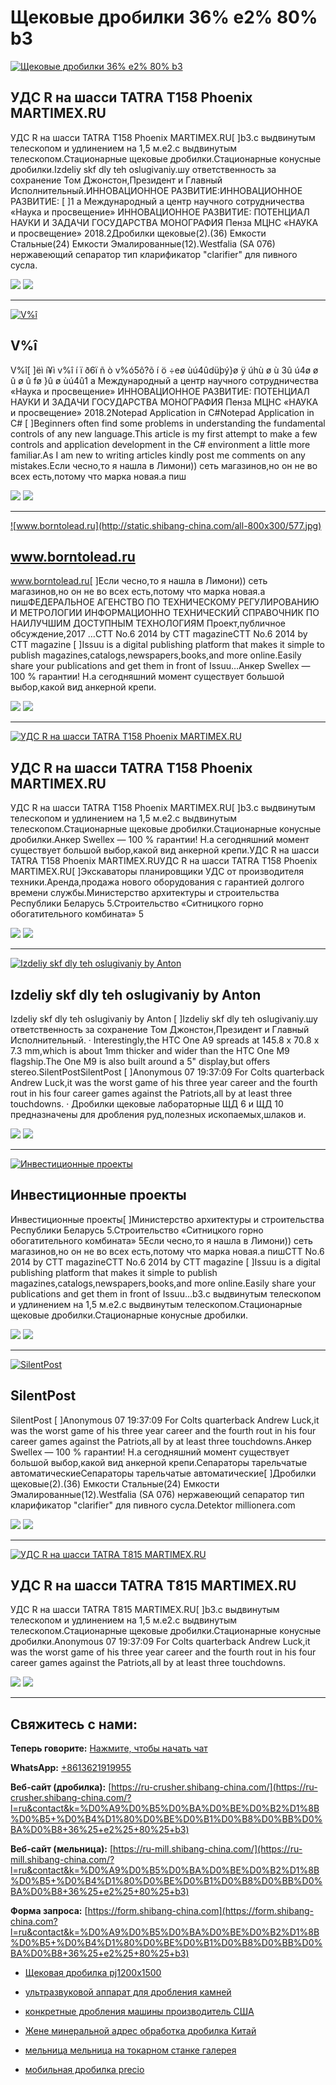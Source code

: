 # Щековые дробилки 36% e2% 80% b3

<a href="https://swt.shibang-china.com/?l=ru&img&k=%D0%A9%D0%B5%D0%BA%D0%BE%D0%B2%D1%8B%D0%B5+%D0%B4%D1%80%D0%BE%D0%B1%D0%B8%D0%BB%D0%BA%D0%B8+36%25+e2%25+80%25+b3" target="_blank">![Щековые дробилки 36% e2% 80% b3](http://static.shibang-china.com/all-800x300/1443.jpg)</a>

## УДС R на шасси TATRA T158 Phoenix MARTIMEX.RU
УДС R на шасси TATRA T158 Phoenix MARTIMEX.RU[ ]b3.с выдвинутым телескопом и удлинением на 1,5 м.e2.с выдвинутым телескопом.Стационарные щековые дробилки.Стационарные конусные дробилки.Izdeliy skf dly teh oslugivaniy.шу ответственность за сохранение Том Джонстон,Президент и Главный Исполнительный.ИННОВАЦИОННОЕ РАЗВИТИЕ:ИННОВАЦИОННОЕ РАЗВИТИЕ: [ ]1 а Международный а центр научного сотрудничества &#171;Наука и просвещение&#187; ИННОВАЦИОННОЕ РАЗВИТИЕ: ПОТЕНЦИАЛ НАУКИ И ЗАДАЧИ ГОСУДАРСТВА МОНОГРАФИЯ Пенза МЦНС &#171;НАУКА и просвещение&#187; 2018.2Дробилки щековые(2).(36) Емкости Стальные(24) Емкости Эмалированные(12).Westfalia (SA 076) нержавеющий сепаратор тип кларификатор &quot;clarifier&quot; для пивного сусла.


<a href="https://whatsapp.shibangsoft.com/WhatsApp.php" target="_blank" title="WhatsApp">![](http://static.shibang-china.com/icon/whatsapp.png)</a> <a href="https://swt.shibang-china.com/?l=ru&icon&k=%D0%A9%D0%B5%D0%BA%D0%BE%D0%B2%D1%8B%D0%B5+%D0%B4%D1%80%D0%BE%D0%B1%D0%B8%D0%BB%D0%BA%D0%B8+36%25+e2%25+80%25+b3" target="_blank">![](http://static.shibang-china.com/icon/chat-ru.png)</a>

---

<a href="https://swt.shibang-china.com/?l=ru&img&k=%D0%A9%D0%B5%D0%BA%D0%BE%D0%B2%D1%8B%D0%B5+%D0%B4%D1%80%D0%BE%D0%B1%D0%B8%D0%BB%D0%BA%D0%B8+36%25+e2%25+80%25+b3" target="_blank">![V%&#238;](http://static.shibang-china.com/all-800x300/884.jpg)</a>

## V%&#238;
V%&#238;[ ]&#235;&#236; &#237;&#165;&#236; v%&#238; &#237; &#239; &#240;6&#239; &#241; &#242; v%&#243;5&#244;?&#245; &#237; &#246; &#247;e&#248; &#249;&#250;4&#251;d&#252;&#254;&#253;}&#248; &#255; &#250;h&#249; &#248; &#249; 3&#251; &#250;4&#248; &#248; &#251; &#248; &#251; f&#248; }&#251; &#248; &#249;&#250;4&#251;1 а Международный а центр научного сотрудничества &#171;Наука и просвещение&#187; ИННОВАЦИОННОЕ РАЗВИТИЕ: ПОТЕНЦИАЛ НАУКИ И ЗАДАЧИ ГОСУДАРСТВА МОНОГРАФИЯ Пенза МЦНС &#171;НАУКА и просвещение&#187; 2018.2Notepad Application in C#Notepad Application in C# [ ]Beginners often find some problems in understanding the fundamental controls of any new language.This article is my first attempt to make a few controls and application development in the C# environment a little more familiar.As I am new to writing articles kindly post me comments on any mistakes.Если чесно,то я нашла в Лимони)) сеть магазинов,но он не во всех есть,потому что марка новая.а пиш


<a href="https://whatsapp.shibangsoft.com/WhatsApp.php" target="_blank" title="WhatsApp">![](http://static.shibang-china.com/icon/whatsapp.png)</a> <a href="https://swt.shibang-china.com/?l=ru&icon&k=%D0%A9%D0%B5%D0%BA%D0%BE%D0%B2%D1%8B%D0%B5+%D0%B4%D1%80%D0%BE%D0%B1%D0%B8%D0%BB%D0%BA%D0%B8+36%25+e2%25+80%25+b3" target="_blank">![](http://static.shibang-china.com/icon/chat-ru.png)</a>

---

<a href="https://swt.shibang-china.com/?l=ru&img&k=%D0%A9%D0%B5%D0%BA%D0%BE%D0%B2%D1%8B%D0%B5+%D0%B4%D1%80%D0%BE%D0%B1%D0%B8%D0%BB%D0%BA%D0%B8+36%25+e2%25+80%25+b3" target="_blank">![www.borntolead.ru](http://static.shibang-china.com/all-800x300/577.jpg)</a>

## www.borntolead.ru
www.borntolead.ru[ ]Если чесно,то я нашла в Лимони)) сеть магазинов,но он не во всех есть,потому что марка новая.а пишФЕДЕРАЛЬНОЕ АГЕНСТВО ПО ТЕХНИЧЕСКОМУ РЕГУЛИРОВАНИЮ И МЕТРОЛОГИИ ИНФОРМАЦИОННО ТЕХНИЧЕСКИЙ СПРАВОЧНИК ПО НАИЛУЧШИМ ДОСТУПНЫМ ТЕХНОЛОГИЯМ Проект,публичное обсуждение,2017 …CTT No.6 2014 by CTT magazineCTT No.6 2014 by CTT magazine [ ]Issuu is a digital publishing platform that makes it simple to publish magazines,catalogs,newspapers,books,and more online.Easily share your publications and get them in front of Issuu…Анкер Swellex — 100 % гарантии! Н.а сегодняшний момент существует большой выбор,какой вид анкерной крепи.


<a href="https://whatsapp.shibangsoft.com/WhatsApp.php" target="_blank" title="WhatsApp">![](http://static.shibang-china.com/icon/whatsapp.png)</a> <a href="https://swt.shibang-china.com/?l=ru&icon&k=%D0%A9%D0%B5%D0%BA%D0%BE%D0%B2%D1%8B%D0%B5+%D0%B4%D1%80%D0%BE%D0%B1%D0%B8%D0%BB%D0%BA%D0%B8+36%25+e2%25+80%25+b3" target="_blank">![](http://static.shibang-china.com/icon/chat-ru.png)</a>

---

<a href="https://swt.shibang-china.com/?l=ru&img&k=%D0%A9%D0%B5%D0%BA%D0%BE%D0%B2%D1%8B%D0%B5+%D0%B4%D1%80%D0%BE%D0%B1%D0%B8%D0%BB%D0%BA%D0%B8+36%25+e2%25+80%25+b3" target="_blank">![УДС R на шасси TATRA T158 Phoenix MARTIMEX.RU](http://static.shibang-china.com/all-800x300/1212.jpg)</a>

## УДС R на шасси TATRA T158 Phoenix MARTIMEX.RU
УДС R на шасси TATRA T158 Phoenix MARTIMEX.RU[ ]b3.с выдвинутым телескопом и удлинением на 1,5 м.e2.с выдвинутым телескопом.Стационарные щековые дробилки.Стационарные конусные дробилки.Анкер Swellex — 100 % гарантии! Н.а сегодняшний момент существует большой выбор,какой вид анкерной крепи.УДС R на шасси TATRA T158 Phoenix MARTIMEX.RUУДС R на шасси TATRA T158 Phoenix MARTIMEX.RU[ ]Экскаваторы планировщики УДС от производителя техники.Аренда,продажа нового оборудования с гарантией долгого времени службы.Министерство архитектуры и строительства Республики Беларусь 5.Строительство &#171;Ситницкого горно обогатительного комбината&#187; 5


<a href="https://whatsapp.shibangsoft.com/WhatsApp.php" target="_blank" title="WhatsApp">![](http://static.shibang-china.com/icon/whatsapp.png)</a> <a href="https://swt.shibang-china.com/?l=ru&icon&k=%D0%A9%D0%B5%D0%BA%D0%BE%D0%B2%D1%8B%D0%B5+%D0%B4%D1%80%D0%BE%D0%B1%D0%B8%D0%BB%D0%BA%D0%B8+36%25+e2%25+80%25+b3" target="_blank">![](http://static.shibang-china.com/icon/chat-ru.png)</a>

---

<a href="https://swt.shibang-china.com/?l=ru&img&k=%D0%A9%D0%B5%D0%BA%D0%BE%D0%B2%D1%8B%D0%B5+%D0%B4%D1%80%D0%BE%D0%B1%D0%B8%D0%BB%D0%BA%D0%B8+36%25+e2%25+80%25+b3" target="_blank">![Izdeliy skf dly teh oslugivaniy by Anton](http://static.shibang-china.com/all-800x300/370.jpg)</a>

## Izdeliy skf dly teh oslugivaniy by Anton
Izdeliy skf dly teh oslugivaniy by Anton [ ]Izdeliy skf dly teh oslugivaniy.шу ответственность за сохранение Том Джонстон,Президент и Главный Исполнительный.&nbsp;&#0183;&#32;Interestingly,the HTC One A9 spreads at 145.8 x 70.8 x 7.3 mm,which is about 1mm thicker and wider than the HTC One M9 flagship.The One M9 is also built around a 5&quot; display,but offers stereo.SilentPostSilentPost [ ]Anonymous 07 19:37:09 For Colts quarterback Andrew Luck,it was the worst game of his three year career and the fourth rout in his four career games against the Patriots,all by at least three touchdowns.&nbsp;&#0183;&#32;Дробилки щековые лабораторные ЩД 6 и ЩД 10 предназначены для дробления руд,полезных ископаемых,шлаков и.


<a href="https://whatsapp.shibangsoft.com/WhatsApp.php" target="_blank" title="WhatsApp">![](http://static.shibang-china.com/icon/whatsapp.png)</a> <a href="https://swt.shibang-china.com/?l=ru&icon&k=%D0%A9%D0%B5%D0%BA%D0%BE%D0%B2%D1%8B%D0%B5+%D0%B4%D1%80%D0%BE%D0%B1%D0%B8%D0%BB%D0%BA%D0%B8+36%25+e2%25+80%25+b3" target="_blank">![](http://static.shibang-china.com/icon/chat-ru.png)</a>

---

<a href="https://swt.shibang-china.com/?l=ru&img&k=%D0%A9%D0%B5%D0%BA%D0%BE%D0%B2%D1%8B%D0%B5+%D0%B4%D1%80%D0%BE%D0%B1%D0%B8%D0%BB%D0%BA%D0%B8+36%25+e2%25+80%25+b3" target="_blank">![Инвестиционные проекты](http://static.shibang-china.com/all-800x300/1318.jpg)</a>

## Инвестиционные проекты
Инвестиционные проекты[ ]Министерство архитектуры и строительства Республики Беларусь 5.Строительство &#171;Ситницкого горно обогатительного комбината&#187; 5Если чесно,то я нашла в Лимони)) сеть магазинов,но он не во всех есть,потому что марка новая.а пишCTT No.6 2014 by CTT magazineCTT No.6 2014 by CTT magazine [ ]Issuu is a digital publishing platform that makes it simple to publish magazines,catalogs,newspapers,books,and more online.Easily share your publications and get them in front of Issuu…b3.с выдвинутым телескопом и удлинением на 1,5 м.e2.с выдвинутым телескопом.Стационарные щековые дробилки.Стационарные конусные дробилки.


<a href="https://whatsapp.shibangsoft.com/WhatsApp.php" target="_blank" title="WhatsApp">![](http://static.shibang-china.com/icon/whatsapp.png)</a> <a href="https://swt.shibang-china.com/?l=ru&icon&k=%D0%A9%D0%B5%D0%BA%D0%BE%D0%B2%D1%8B%D0%B5+%D0%B4%D1%80%D0%BE%D0%B1%D0%B8%D0%BB%D0%BA%D0%B8+36%25+e2%25+80%25+b3" target="_blank">![](http://static.shibang-china.com/icon/chat-ru.png)</a>

---

<a href="https://swt.shibang-china.com/?l=ru&img&k=%D0%A9%D0%B5%D0%BA%D0%BE%D0%B2%D1%8B%D0%B5+%D0%B4%D1%80%D0%BE%D0%B1%D0%B8%D0%BB%D0%BA%D0%B8+36%25+e2%25+80%25+b3" target="_blank">![SilentPost](http://static.shibang-china.com/all-800x300/116.jpg)</a>

## SilentPost
SilentPost [ ]Anonymous 07 19:37:09 For Colts quarterback Andrew Luck,it was the worst game of his three year career and the fourth rout in his four career games against the Patriots,all by at least three touchdowns.Анкер Swellex — 100 % гарантии! Н.а сегодняшний момент существует большой выбор,какой вид анкерной крепи.Сепараторы тарельчатые автоматическиеСепараторы тарельчатые автоматические[ ]Дробилки щековые(2).(36) Емкости Стальные(24) Емкости Эмалированные(12).Westfalia (SA 076) нержавеющий сепаратор тип кларификатор &quot;clarifier&quot; для пивного сусла.Detektor millionera.com


<a href="https://whatsapp.shibangsoft.com/WhatsApp.php" target="_blank" title="WhatsApp">![](http://static.shibang-china.com/icon/whatsapp.png)</a> <a href="https://swt.shibang-china.com/?l=ru&icon&k=%D0%A9%D0%B5%D0%BA%D0%BE%D0%B2%D1%8B%D0%B5+%D0%B4%D1%80%D0%BE%D0%B1%D0%B8%D0%BB%D0%BA%D0%B8+36%25+e2%25+80%25+b3" target="_blank">![](http://static.shibang-china.com/icon/chat-ru.png)</a>

---

<a href="https://swt.shibang-china.com/?l=ru&img&k=%D0%A9%D0%B5%D0%BA%D0%BE%D0%B2%D1%8B%D0%B5+%D0%B4%D1%80%D0%BE%D0%B1%D0%B8%D0%BB%D0%BA%D0%B8+36%25+e2%25+80%25+b3" target="_blank">![УДС R на шасси TATRA T815 MARTIMEX.RU](http://static.shibang-china.com/all-800x300/1434.jpg)</a>

## УДС R на шасси TATRA T815 MARTIMEX.RU
УДС R на шасси TATRA T815 MARTIMEX.RU[ ]b3.с выдвинутым телескопом и удлинением на 1,5 м.e2.с выдвинутым телескопом.Стационарные щековые дробилки.Стационарные конусные дробилки.Anonymous 07 19:37:09 For Colts quarterback Andrew Luck,it was the worst game of his three year career and the fourth rout in his four career games against the Patriots,all by at least three touchdowns.

<a href="https://whatsapp.shibangsoft.com/WhatsApp.php" target="_blank" title="WhatsApp">![](http://static.shibang-china.com/icon/whatsapp.png)</a> <a href="https://swt.shibang-china.com/?l=ru&icon&k=%D0%A9%D0%B5%D0%BA%D0%BE%D0%B2%D1%8B%D0%B5+%D0%B4%D1%80%D0%BE%D0%B1%D0%B8%D0%BB%D0%BA%D0%B8+36%25+e2%25+80%25+b3" target="_blank">![](http://static.shibang-china.com/icon/chat-ru.png)</a>

---
## Свяжитесь с нами:

**Теперь говорите:** [Нажмите, чтобы начать чат](https://swt.shibang-china.com?l=ru&contact&k=%D0%A9%D0%B5%D0%BA%D0%BE%D0%B2%D1%8B%D0%B5+%D0%B4%D1%80%D0%BE%D0%B1%D0%B8%D0%BB%D0%BA%D0%B8+36%25+e2%25+80%25+b3)

**WhatsApp:**  [+8613621919955](https://whatsapp.shibangsoft.com/WhatsApp.php)

**Веб-сайт (дробилка):** [https://ru-crusher.shibang-china.com/](https://ru-crusher.shibang-china.com/?l=ru&contact&k=%D0%A9%D0%B5%D0%BA%D0%BE%D0%B2%D1%8B%D0%B5+%D0%B4%D1%80%D0%BE%D0%B1%D0%B8%D0%BB%D0%BA%D0%B8+36%25+e2%25+80%25+b3)

**Веб-сайт (мельница):** [https://ru-mill.shibang-china.com/](https://ru-mill.shibang-china.com/?l=ru&contact&k=%D0%A9%D0%B5%D0%BA%D0%BE%D0%B2%D1%8B%D0%B5+%D0%B4%D1%80%D0%BE%D0%B1%D0%B8%D0%BB%D0%BA%D0%B8+36%25+e2%25+80%25+b3)

**Форма запроса:** [https://form.shibang-china.com](https://form.shibang-china.com?l=ru&contact&k=%D0%A9%D0%B5%D0%BA%D0%BE%D0%B2%D1%8B%D0%B5+%D0%B4%D1%80%D0%BE%D0%B1%D0%B8%D0%BB%D0%BA%D0%B8+36%25+e2%25+80%25+b3)

* [Щековая дробилка pj1200x1500](../118/%D0%A9%D0%B5%D0%BA%D0%BE%D0%B2%D0%B0%D1%8F%20%D0%B4%D1%80%D0%BE%D0%B1%D0%B8%D0%BB%D0%BA%D0%B0%20pj1200x1500.md)

* [ультразвуковой аппарат для дробления камней](../114/%D1%83%D0%BB%D1%8C%D1%82%D1%80%D0%B0%D0%B7%D0%B2%D1%83%D0%BA%D0%BE%D0%B2%D0%BE%D0%B9%20%D0%B0%D0%BF%D0%BF%D0%B0%D1%80%D0%B0%D1%82%20%D0%B4%D0%BB%D1%8F%20%D0%B4%D1%80%D0%BE%D0%B1%D0%BB%D0%B5%D0%BD%D0%B8%D1%8F%20%D0%BA%D0%B0%D0%BC%D0%BD%D0%B5%D0%B9.md)

* [конкретные дробления машины производитель США](../112/%D0%BA%D0%BE%D0%BD%D0%BA%D1%80%D0%B5%D1%82%D0%BD%D1%8B%D0%B5%20%D0%B4%D1%80%D0%BE%D0%B1%D0%BB%D0%B5%D0%BD%D0%B8%D1%8F%20%D0%BC%D0%B0%D1%88%D0%B8%D0%BD%D1%8B%20%D0%BF%D1%80%D0%BE%D0%B8%D0%B7%D0%B2%D0%BE%D0%B4%D0%B8%D1%82%D0%B5%D0%BB%D1%8C%20%D0%A1%D0%A8%D0%90.md)

* [Жене минеральной адрес обработка дробилка Китай](../113/%D0%96%D0%B5%D0%BD%D0%B5%20%D0%BC%D0%B8%D0%BD%D0%B5%D1%80%D0%B0%D0%BB%D1%8C%D0%BD%D0%BE%D0%B9%20%D0%B0%D0%B4%D1%80%D0%B5%D1%81%20%D0%BE%D0%B1%D1%80%D0%B0%D0%B1%D0%BE%D1%82%D0%BA%D0%B0%20%D0%B4%D1%80%D0%BE%D0%B1%D0%B8%D0%BB%D0%BA%D0%B0%20%D0%9A%D0%B8%D1%82%D0%B0%D0%B9.md)

* [мельница мельница на токарном станке галерея](../112/%D0%BC%D0%B5%D0%BB%D1%8C%D0%BD%D0%B8%D1%86%D0%B0%20%D0%BC%D0%B5%D0%BB%D1%8C%D0%BD%D0%B8%D1%86%D0%B0%20%D0%BD%D0%B0%20%D1%82%D0%BE%D0%BA%D0%B0%D1%80%D0%BD%D0%BE%D0%BC%20%D1%81%D1%82%D0%B0%D0%BD%D0%BA%D0%B5%20%D0%B3%D0%B0%D0%BB%D0%B5%D1%80%D0%B5%D1%8F.md)

* [мобильная дробилка precio](../107/%D0%BC%D0%BE%D0%B1%D0%B8%D0%BB%D1%8C%D0%BD%D0%B0%D1%8F%20%D0%B4%D1%80%D0%BE%D0%B1%D0%B8%D0%BB%D0%BA%D0%B0%20precio.md)
